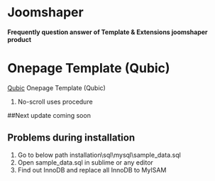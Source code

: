 # Joomshaper
**Frequently question answer of Template &amp; Extensions joomshaper product**

# Onepage Template (Qubic)
[Qubic](https://www.joomshaper.com/joomla-templates/qubic) Onepage Template (Qubic)

1. No-scroll uses procedure 


##Next update coming soon

## Problems during installation
1. Go to below path 
installation\sql\mysql\sample_data.sql
2. Open sample_data.sql in sublime or any editor
3. Find out InnoDB and replace all InnoDB to MyISAM
